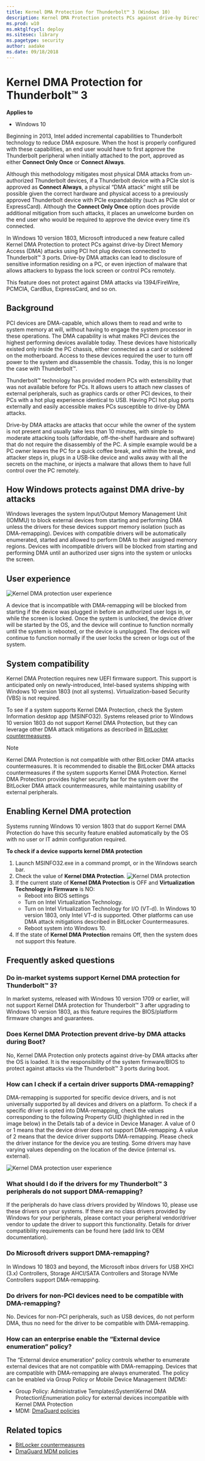 ```yaml
---
title: Kernel DMA Protection for Thunderbolt™ 3 (Windows 10)
description: Kernel DMA Protection protects PCs against drive-by Direct Memory Access (DMA) attacks using PCI hot plug devices connected to Thunderbolt™ 3 ports.
ms.prod: w10
ms.mktglfcycl: deploy
ms.sitesec: library
ms.pagetype: security
author: aadake
ms.date: 09/18/2018
---
```


# Kernel DMA Protection for Thunderbolt™ 3 

**Applies to**
-   Windows 10

Beginning in 2013, Intel added incremental capabilities to Thunderbolt technology to reduce DMA exposure. 
When the host is properly configured with these capabilities, an end user would have to first approve the Thunderbolt peripheral when initially attached to the port, approved as either **Connect Only Once** or **Connect Always**. 

Although this methodology mitigates most physical DMA attacks from un-authorized Thunderbolt devices, if a Thunderbolt device with a PCIe slot is approved as **Connect Always**, a physical “DMA attack” might still be possible given the correct hardware and physical access to a previously approved Thunderbolt device with PCIe expandability (such as PCIe slot or ExpressCard). 
Although the **Connect Only Once** option does provide additional mitigation from such attacks, it places an unwelcome burden on the end user who would be required to approve the device every time it’s connected. 

In Windows 10 version 1803, Microsoft introduced a new feature called Kernel DMA Protection to protect PCs against drive-by Direct Memory Access (DMA) attacks using PCI hot plug devices connected to Thunderbolt™ 3 ports. 
Drive-by DMA attacks can lead to disclosure of sensitive information residing on a PC, or even injection of malware that allows attackers to bypass the lock screen or control PCs remotely.

This feature does not protect against DMA attacks via 1394/FireWire, PCMCIA, CardBus, ExpressCard, and so on.

## Background

PCI devices are DMA-capable, which allows them to read and write to system memory at will, without having to engage the system processor in these operations. 
The DMA capability is what makes PCI devices the highest performing devices available today. 
These devices have historically existed only inside the PC chassis, either connected as a card or soldered on the motherboard. 
Access to these devices required the user to turn off power to the system and disassemble the chassis. 
Today, this is no longer the case with Thunderbolt™. 

Thunderbolt™ technology has provided modern PCs with extensibility that was not available before for PCs. 
It allows users to attach new classes of external peripherals, such as graphics cards or other PCI devices, to their PCs with a hot plug experience identical to USB. 
Having PCI hot plug ports externally and easily accessible makes PCs susceptible to drive-by DMA attacks.

Drive-by DMA attacks are attacks that occur while the owner of the system is not present and usually take less than 10 minutes, with simple to moderate attacking tools (affordable, off-the-shelf hardware and software) that do not require the disassembly of the PC. 
A simple example would be a PC owner leaves the PC for a quick coffee break, and within the break, and attacker steps in, plugs in a USB-like device and walks away with all the secrets on the machine, or injects a malware that allows them to have full control over the PC remotely.

## How Windows protects against DMA drive-by attacks

Windows leverages the system Input/Output Memory Management Unit (IOMMU) to block external devices from starting and performing DMA unless the drivers for these devices support memory isolation (such as DMA-remapping). 
Devices with compatible drivers will be automatically enumerated, started and allowed to perform DMA to their assigned memory regions. 
Devices with incompatible drivers will be blocked from starting and performing DMA until an authorized user signs into the system or unlocks the screen.

## User experience

![Kernel DMA protection user experience](images/kernel-dma-protection-user-experience.png)

A device that is incompatible with DMA-remapping will be blocked from starting if the device was plugged in before an authorized user logs in, or while the screen is locked. 
Once the system is unlocked, the device driver will be started by the OS, and the device will continue to function normally until the system is rebooted, or the device is unplugged. 
The devices will continue to function normally if the user locks the screen or logs out of the system.

## System compatibility

Kernel DMA Protection requires new UEFI firmware support. 
This support is anticipated only on newly-introduced, Intel-based systems shipping with Windows 10 version 1803 (not all systems). Virtualization-based Security (VBS) is not required.

To see if a system supports Kernel DMA Protection, check the System Information desktop app (MSINFO32). 
Systems released prior to Windows 10 version 1803 do not support Kernel DMA Protection, but they can leverage other DMA attack mitigations as described in [BitLocker countermeasures](bitlocker/bitlocker-countermeasures.md).

>[!NOTE]
>Kernel DMA Protection is not compatible with other BitLocker DMA attacks countermeasures. It is recommended to disable the BitLocker DMA attacks countermeasures if the system supports Kernel DMA Protection. Kernel DMA Protection provides higher security bar for the system over the BitLocker DMA attack countermeasures, while maintaining usability of external peripherals.

## Enabling Kernel DMA protection

Systems running Windows 10 version 1803 that do support Kernel DMA Protection do have this security feature enabled automatically by the OS with no user or IT admin configuration required.

**To check if a device supports kernel DMA protection**

1. Launch MSINFO32.exe in a command prompt, or in the Windows search bar.
2. Check the value of **Kernel DMA Protection**.
   ![Kernel DMA protection](bitlocker/images/kernel-dma-protection.png)
3. If the current state of **Kernel DMA Protection** is OFF and **Virtualization Technology in Firmware** is NO:
   - Reboot into BIOS settings
   - Turn on Intel Virtualization Technology.
   - Turn on Intel Virtualization Technology for I/O (VT-d). In Windows 10 version 1803, only Intel VT-d is supported. Other platforms can use DMA attack mitigations described in BitLocker Countermeasures.
   - Reboot system into Windows 10.
4. If the state of **Kernel DMA Protection** remains Off, then the system does not support this feature.   

## Frequently asked questions

### Do in-market systems support Kernel DMA protection for Thunderbolt™ 3?
In market systems, released with Windows 10 version 1709 or earlier, will not support Kernel DMA protection for Thunderbolt™ 3 after upgrading to Windows 10 version 1803, as this feature requires the BIOS/platform firmware changes and guarantees.

### Does Kernel DMA Protection prevent drive-by DMA attacks during Boot?
No, Kernel DMA Protection only protects against drive-by DMA attacks after the OS is loaded. It is the responsibility of the system firmware/BIOS to protect against attacks via the Thunderbolt™ 3 ports during boot. 

### How can I check if a certain driver supports DMA-remapping?
DMA-remapping is supported for specific device drivers, and is not universally supported by all devices and drivers on a platform. To check if a specific driver is opted into DMA-remapping, check the values corresponding to the following Property GUID (highlighted in red in the image below) in the Details tab of a device in Device Manager. A value of 0 or 1 means that the device driver does not support DMA-remapping. A value of 2 means that the device driver supports DMA-remapping.
Please check the driver instance for the device you are testing. Some drivers may have varying values depending on the location of the device (internal vs. external).

![Kernel DMA protection user experience](images/device-details-tab.png)

### What should I do if the drivers for my Thunderbolt™ 3 peripherals do not support DMA-remapping?
If the peripherals do have class drivers provided by Windows 10, please use these drivers on your systems. If there are no class drivers provided by Windows for your peripherals, please contact your peripheral vendor/driver vendor to update the driver to support this functionality. Details for driver compatibility requirements can be found here (add link to OEM documentation).

### Do Microsoft drivers support DMA-remapping?
In Windows 10 1803 and beyond, the Microsoft inbox drivers for USB XHCI (3.x) Controllers, Storage AHCI/SATA Controllers and Storage NVMe Controllers support DMA-remapping.

### Do drivers for non-PCI devices need to be compatible with DMA-remapping?
No. Devices for non-PCI peripherals, such as USB devices, do not perform DMA, thus no need for the driver to be compatible with DMA-remapping.

### How can an enterprise enable the “External device enumeration” policy?
The “External device enumeration” policy controls whether to enumerate external devices that are not compatible with DMA-remapping. Devices that are compatible with DMA-remapping are always enumerated. The policy can be enabled via Group Policy or Mobile Device Management (MDM):
- Group Policy: Administrative Templates\System\Kernel DMA Protection\Enumeration policy for external devices incompatible with Kernel DMA Protection
- MDM: [DmaGuard policies](https://docs.microsoft.com/windows/client-management/mdm/policy-csp-dmaguard#dmaguard-policies) 

## Related topics

- [BitLocker countermeasures](bitlocker/bitlocker-countermeasures.md)
- [DmaGuard MDM policies](https://docs.microsoft.com/windows/client-management/mdm/policy-csp-dmaguard#dmaguard-policies) 
